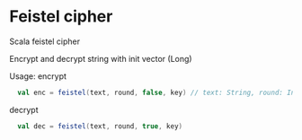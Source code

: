 # Feistel cipher
Scala feistel cipher

Encrypt and decrypt string with init vector (Long)

Usage:
  encrypt  
  ```scala
    val enc = feistel(text, round, false, key) // text: String, round: Int, key: Long, return String
  ```
  decrypt
  ```scala
    val dec = feistel(text, round, true, key)
  ```
